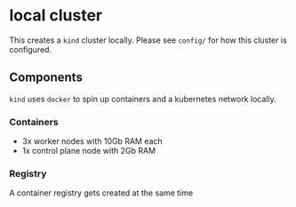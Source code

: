 # local cluster

This creates a `kind` cluster locally. Please see `config/` for how this cluster is configured.

## Components

`kind` uses `docker` to spin up containers and a kubernetes network locally.

### Containers

- 3x worker nodes with 10Gb RAM each
- 1x control plane node with 2Gb RAM

### Registry

A container registry gets created at the same time
